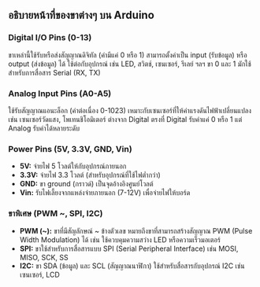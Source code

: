 ## อธิบายหน้าที่ของขาต่างๆ บน Arduino

### Digital I/O Pins (0-13)
ขาเหล่านี้ใช้รับหรือส่งสัญญาณดิจิทัล (ค่ามีแค่ 0 หรือ 1) สามารถตั้งค่าเป็น input (รับข้อมูล) หรือ output (ส่งข้อมูล) ได้ ใช้ต่อกับอุปกรณ์ เช่น LED, สวิตช์, เซนเซอร์, รีเลย์ ฯลฯ ขา 0 และ 1 มักใช้สำหรับการสื่อสาร Serial (RX, TX)

### Analog Input Pins (A0-A5)
ใช้รับสัญญาณแอนะล็อก (ค่าต่อเนื่อง 0-1023) เหมาะกับเซนเซอร์ที่ให้ค่าแรงดันไฟฟ้าเปลี่ยนแปลง เช่น เซนเซอร์วัดแสง, โพเทนชิโอมิเตอร์ ต่างจาก Digital ตรงที่ Digital รับค่าแค่ 0 หรือ 1 แต่ Analog รับค่าได้หลายระดับ

### Power Pins (5V, 3.3V, GND, Vin)
- **5V:** จ่ายไฟ 5 โวลต์ให้กับอุปกรณ์ภายนอก
- **3.3V:** จ่ายไฟ 3.3 โวลต์ (สำหรับอุปกรณ์ที่ใช้ไฟต่ำกว่า)
- **GND:** ขา ground (กราวด์) เป็นจุดอ้างอิงศูนย์โวลต์
- **Vin:** รับไฟเลี้ยงจากแหล่งจ่ายภายนอก (7-12V) เพื่อจ่ายไฟให้บอร์ด

### ขาพิเศษ (PWM ~, SPI, I2C)
- **PWM (~):** ขาที่มีสัญลักษณ์ ~ ข้างตัวเลข หมายถึงขาที่สามารถสร้างสัญญาณ PWM (Pulse Width Modulation) ได้ เช่น ใช้ควบคุมความสว่าง LED หรือความเร็วมอเตอร์
- **SPI:** ขาใช้สำหรับการสื่อสารแบบ SPI (Serial Peripheral Interface) เช่น MOSI, MISO, SCK, SS
- **I2C:** ขา SDA (ข้อมูล) และ SCL (สัญญาณนาฬิกา) ใช้สำหรับสื่อสารกับอุปกรณ์ I2C เช่น เซนเซอร์, LCD
